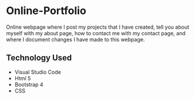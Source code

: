 # Online-Portfolio
Online webpage where I post my projects that I have created, tell you about myself with my about page, how to contact me with my contact page, and where I document changes I have made to this webpage.

## Technology Used
* Visual Studio Code
* Html 5
* Bootstrap 4
* CSS
